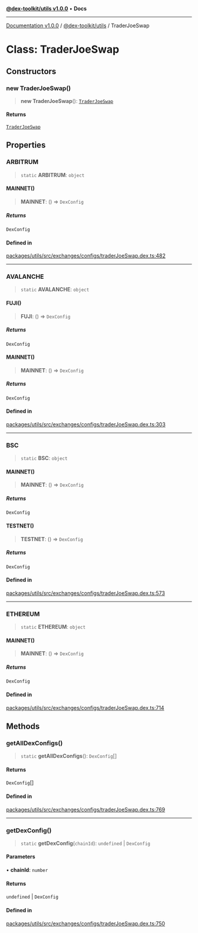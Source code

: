 [**@dex-toolkit/utils v1.0.0**](../README.md) • **Docs**

***

[Documentation v1.0.0](../../../packages.md) / [@dex-toolkit/utils](../README.md) / TraderJoeSwap

# Class: TraderJoeSwap

## Constructors

### new TraderJoeSwap()

> **new TraderJoeSwap**(): [`TraderJoeSwap`](TraderJoeSwap.md)

#### Returns

[`TraderJoeSwap`](TraderJoeSwap.md)

## Properties

### ARBITRUM

> `static` **ARBITRUM**: `object`

#### MAINNET()

> **MAINNET**: () => `DexConfig`

##### Returns

`DexConfig`

#### Defined in

[packages/utils/src/exchanges/configs/traderJoeSwap.dex.ts:482](https://github.com/niZmosis/dex-toolkit/blob/3d8b41b44787b30fbea5de3ab4737662ffb61bc8/packages/utils/src/exchanges/configs/traderJoeSwap.dex.ts#L482)

***

### AVALANCHE

> `static` **AVALANCHE**: `object`

#### FUJI()

> **FUJI**: () => `DexConfig`

##### Returns

`DexConfig`

#### MAINNET()

> **MAINNET**: () => `DexConfig`

##### Returns

`DexConfig`

#### Defined in

[packages/utils/src/exchanges/configs/traderJoeSwap.dex.ts:303](https://github.com/niZmosis/dex-toolkit/blob/3d8b41b44787b30fbea5de3ab4737662ffb61bc8/packages/utils/src/exchanges/configs/traderJoeSwap.dex.ts#L303)

***

### BSC

> `static` **BSC**: `object`

#### MAINNET()

> **MAINNET**: () => `DexConfig`

##### Returns

`DexConfig`

#### TESTNET()

> **TESTNET**: () => `DexConfig`

##### Returns

`DexConfig`

#### Defined in

[packages/utils/src/exchanges/configs/traderJoeSwap.dex.ts:573](https://github.com/niZmosis/dex-toolkit/blob/3d8b41b44787b30fbea5de3ab4737662ffb61bc8/packages/utils/src/exchanges/configs/traderJoeSwap.dex.ts#L573)

***

### ETHEREUM

> `static` **ETHEREUM**: `object`

#### MAINNET()

> **MAINNET**: () => `DexConfig`

##### Returns

`DexConfig`

#### Defined in

[packages/utils/src/exchanges/configs/traderJoeSwap.dex.ts:714](https://github.com/niZmosis/dex-toolkit/blob/3d8b41b44787b30fbea5de3ab4737662ffb61bc8/packages/utils/src/exchanges/configs/traderJoeSwap.dex.ts#L714)

## Methods

### getAllDexConfigs()

> `static` **getAllDexConfigs**(): `DexConfig`[]

#### Returns

`DexConfig`[]

#### Defined in

[packages/utils/src/exchanges/configs/traderJoeSwap.dex.ts:769](https://github.com/niZmosis/dex-toolkit/blob/3d8b41b44787b30fbea5de3ab4737662ffb61bc8/packages/utils/src/exchanges/configs/traderJoeSwap.dex.ts#L769)

***

### getDexConfig()

> `static` **getDexConfig**(`chainId`): `undefined` \| `DexConfig`

#### Parameters

• **chainId**: `number`

#### Returns

`undefined` \| `DexConfig`

#### Defined in

[packages/utils/src/exchanges/configs/traderJoeSwap.dex.ts:750](https://github.com/niZmosis/dex-toolkit/blob/3d8b41b44787b30fbea5de3ab4737662ffb61bc8/packages/utils/src/exchanges/configs/traderJoeSwap.dex.ts#L750)
